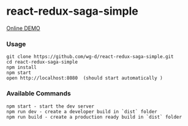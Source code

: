 # react-redux-saga-simple

[Online DEMO](http://sagatutorialapp.bitballoon.com/)


### Usage

```
git clone https://github.com/wg-d/react-redux-saga-simple.git
cd react-redux-saga-simple
npm install
npm start
open http://localhost:8080  (should start automatically )
```

### Available Commands

```
npm start - start the dev server
npm run dev - create a developer build in `dist` folder
npm run build - create a production ready build in `dist` folder
```
